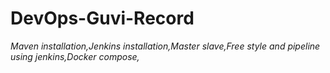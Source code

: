 # DevOps-Guvi-Record

*Maven installation,Jenkins installation,Master slave,Free style and pipeline using jenkins,Docker compose,*
